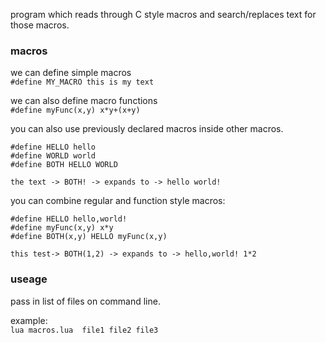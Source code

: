 
program which reads through C style macros and search/replaces text for those macros.


### macros
we can define simple macros  
``#define MY_MACRO this is my text``  

we can also define macro functions  
``#define myFunc(x,y) x*y+(x+y)``  

you can also use previously declared macros inside other macros. 
```
#define HELLO hello  
#define WORLD world
#define BOTH HELLO WORLD

the text -> BOTH! -> expands to -> hello world!
```

you can combine regular and function style macros:
```
#define HELLO hello,world!
#define myFunc(x,y) x*y
#define BOTH(x,y) HELLO myFunc(x,y)

this test-> BOTH(1,2) -> expands to -> hello,world! 1*2
```

### useage  
pass in list of files on command line.  
  
example:  
```lua macros.lua  file1 file2 file3```

